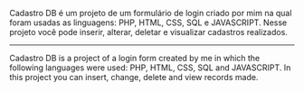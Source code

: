 Cadastro DB é um projeto de um formulário de login criado por mim na qual foram usadas as linguagens:
PHP, HTML, CSS, SQL e JAVASCRIPT.
Nesse projeto você pode inserir, alterar, deletar e visualizar cadastros realizados.

------------------------------------------------------------------------------------------------------------

Cadastro DB is a project of a login form created by me in which the following languages ​​were used:
PHP, HTML, CSS, SQL and JAVASCRIPT.
In this project you can insert, change, delete and view records made.

